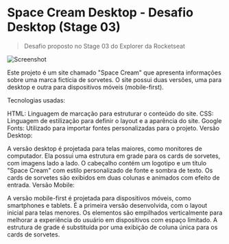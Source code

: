 # Space Cream Desktop - Desafio Desktop (Stage 03)

> Desafio proposto no Stage 03 do Explorer da Rocketseat

![Screenshot](./.github/preview.jpg)

Este projeto é um site chamado "Space Cream" que apresenta informações sobre uma marca fictícia de sorvetes. O site possui duas versões, uma para desktop e outra para dispositivos móveis (mobile-first).

Tecnologias usadas:

HTML: Linguagem de marcação para estruturar o conteúdo do site.
CSS: Linguagem de estilização para definir o layout e a aparência do site.
Google Fonts: Utilizado para importar fontes personalizadas para o projeto.
Versão Desktop:

A versão desktop é projetada para telas maiores, como monitores de computador. Ela possui uma estrutura em grade para os cards de sorvetes, com imagens lado a lado.
O cabeçalho contém um logotipo e um título "Space Cream" com estilo personalizado de fonte e sombra de texto.
Os cards de sorvetes são exibidos em duas colunas e animados com efeito de entrada.
Versão Mobile:

A versão mobile-first é projetada para dispositivos móveis, como smartphones e tablets. É a primeira versão desenvolvida, com o layout inicial para telas menores.
Os elementos são empilhados verticalmente para melhorar a experiência do usuário em dispositivos com espaço limitado.
A estrutura de grade é substituída por uma exibição de coluna única para os cards de sorvetes.